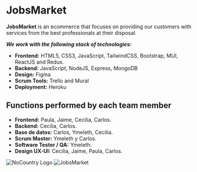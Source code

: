 # JobsMarket

**JobsMarket** is an ecommerce that focuses on providing our customers with services from the best professionals at their disposal.

***We work with the following stack of technologies:***

- **Frontend:** HTML5, CSS3, JavaScript, TailwindCSS, Bootstrap, MUI, ReactJS and Redux.
- **Backend:** JavaScript, NodeJS, Express, MongoDB
- **Design:** Figma
- **Scrum Tools:** Trello and Mural
- **Deployment:** Heroku

## Functions performed by each team member

- **Frontend:** Paula, Jaime, Cecilia, Carlos.
- **Backend:** Cecilia, Carlos.
- **Base de datos:** Carlos, Ymeleth, Cecilia.
- **Scrum Master:** Ymeleth y Carlos.
- **Software Tester / QA:** Ymeleth.
- **Design UX-UI:** Cecilia, Jaime, Paula, Carlos.

![NoCountry Logo](logo.png)
![JobsMarket](jobsMarket.png)


